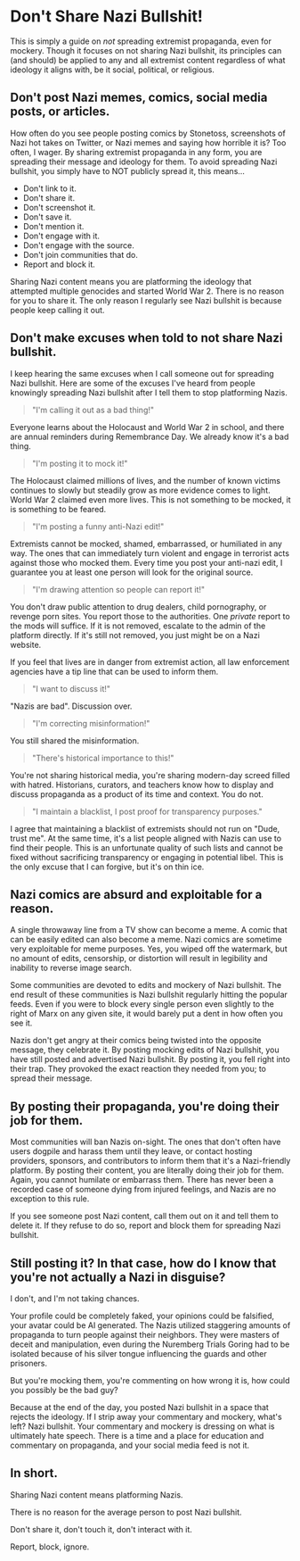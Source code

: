 # Don't Share Nazi Bullshit!

This is simply a guide on *not* spreading extremist propaganda, even for mockery. Though it focuses on not sharing Nazi bullshit, its principles can (and should) be applied to any and all extremist content regardless of what ideology it aligns with, be it social, political, or religious.

## Don't post Nazi memes, comics, social media posts, or articles.

How often do you see people posting comics by Stonetoss, screenshots of Nazi hot takes on Twitter, or Nazi memes and saying how horrible it is? Too often, I wager. By sharing extremist propaganda in any form, you are spreading their message and ideology for them. To avoid spreading Nazi bullshit, you simply have to NOT publicly spread it, this means...

- Don't link to it.
- Don't share it.
- Don't screenshot it.
- Don't save it.
- Don't mention it.
- Don't engage with it.
- Don't engage with the source.
- Don't join communities that do.
- Report and block it.

Sharing Nazi content means you are platforming the ideology that attempted multiple genocides and started World War 2. There is no reason for you to share it. The only reason I regularly see Nazi bullshit is because people keep calling it out.

## Don't make excuses when told to not share Nazi bullshit.

I keep hearing the same excuses when I call someone out for spreading Nazi bullshit. Here are some of the excuses I've heard from people knowingly spreading Nazi bullshit after I tell them to stop platforming Nazis.

>"I'm calling it out as a bad thing!"

Everyone learns about the Holocaust and World War 2 in school, and there are annual reminders during Remembrance Day. We already know it's a bad thing.

>"I'm posting it to mock it!"

The Holocaust claimed millions of lives, and the number of known victims continues to slowly but steadily grow as more evidence comes to light. World War 2 claimed even more lives. This is not something to be mocked, it is something to be feared. 

>"I'm posting a funny anti-Nazi edit!"

Extremists cannot be mocked, shamed, embarrassed, or humiliated in any way. The ones that can immediately turn violent and engage in terrorist acts against those who mocked them. Every time you post your anti-nazi edit, I guarantee you at least one person will look for the original source.

>"I'm drawing attention so people can report it!"

You don't draw public attention to drug dealers, child pornography, or revenge porn sites. You report those to the authorities. One *private* report to the mods will suffice. If it is not removed, escalate to the admin of the platform directly. If it's still not removed, you just might be on a Nazi website.

If you feel that lives are in danger from extremist action, all law enforcement agencies have a tip line that can be used to inform them.

>"I want to discuss it!"

"Nazis are bad". Discussion over.

>"I'm correcting misinformation!"

You still shared the misinformation.

>"There's historical importance to this!"

You're not sharing historical media, you're sharing modern-day screed filled with hatred. Historians, curators, and teachers know how to display and discuss propaganda as a product of its time and context. You do not.

>"I maintain a blacklist, I post proof for transparency purposes."

I agree that maintaining a blacklist of extremists should not run on "Dude, trust me". At the same time, it's a list people aligned with Nazis can use to find their people. This is an unfortunate quality of such lists and cannot be fixed without sacrificing transparency or engaging in potential libel. This is the only excuse that I can forgive, but it's on thin ice.

## Nazi comics are absurd and exploitable for a reason.

A single throwaway line from a TV show can become a meme. A comic that can be easily edited can also become a meme. Nazi comics are sometime very exploitable for meme purposes. Yes, you wiped off the watermark, but no amount of edits, censorship, or distortion will result in legibility and inability to reverse image search.

Some communities are devoted to edits and mockery of Nazi bullshit. The end result of these communities is Nazi bullshit regularly hitting the popular feeds. Even if you were to block every single person even slightly to the right of Marx on any given site, it would barely put a dent in how often you see it.

Nazis don't get angry at their comics being twisted into the opposite message, they celebrate it. By posting mocking edits of Nazi bullshit, you have still posted and advertised Nazi bullshit. By posting it, you fell right into their trap. They provoked the exact reaction they needed from you; to spread their message.

## By posting their propaganda, you're doing their job for them.

Most communities will ban Nazis on-sight. The ones that don't often have users dogpile and harass them until they leave, or contact hosting providers, sponsors, and contributors to inform them that it's a Nazi-friendly platform. By posting their content, you are literally doing their job for them. Again, you cannot humilate or embarrass them. There has never been a recorded case of someone dying from injured feelings, and Nazis are no exception to this rule.

If you see someone post Nazi content, call them out on it and tell them to delete it. If they refuse to do so, report and block them for spreading Nazi bullshit.

## Still posting it? In that case, how do I know that you're not actually a Nazi in disguise?

I don't, and I'm not taking chances.

Your profile could be completely faked, your opinions could be falsified, your avatar could be AI generated. The Nazis utilized staggering amounts of propaganda to turn people against their neighbors. They were masters of deceit and manipulation, even during the Nuremberg Trials Goring had to be isolated because of his silver tongue influencing the guards and other prisoners.

But you're mocking them, you're commenting on how wrong it is, how could you possibly be the bad guy?

Because at the end of the day, you posted Nazi bullshit in a space that rejects the ideology. If I strip away your commentary and mockery, what's left? Nazi bullshit. Your commentary and mockery is dressing on what is ultimately hate speech. There is a time and a place for education and commentary on propaganda, and your social media feed is not it.

## In short.

Sharing Nazi content means platforming Nazis.

There is no reason for the average person to post Nazi bullshit.

Don't share it, don't touch it, don't interact with it.

Report, block, ignore.
